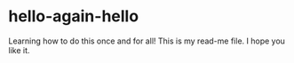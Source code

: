 # hello-again-hello
Learning how to do this once and for all!
This is my read-me file. I hope you like it.
